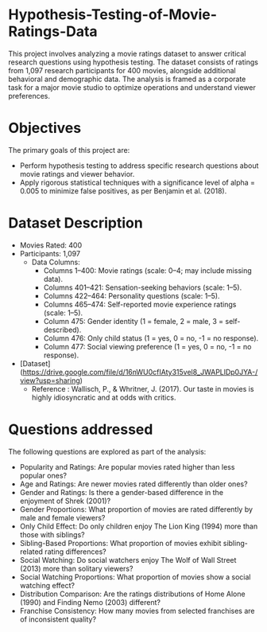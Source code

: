 # Hypothesis-Testing-of-Movie-Ratings-Data
This project involves analyzing a movie ratings dataset to answer critical research questions using hypothesis testing.
The dataset consists of ratings from 1,097 research participants for 400 movies, alongside additional behavioral and demographic data. The analysis is framed as a corporate task for a major movie studio to optimize operations and understand viewer preferences.

# Objectives
The primary goals of this project are:
  - Perform hypothesis testing to address specific research questions about movie ratings and viewer behavior.
  - Apply rigorous statistical techniques with a significance level of alpha = 0.005 to minimize false positives, as per Benjamin et al. (2018).

# Dataset Description
- Movies Rated: 400
- Participants: 1,097
  - Data Columns:
    - Columns 1–400: Movie ratings (scale: 0–4; may include missing data).
    - Columns 401–421: Sensation-seeking behaviors (scale: 1–5).
    - Columns 422–464: Personality questions (scale: 1–5).
    - Columns 465–474: Self-reported movie experience ratings (scale: 1–5).
    - Column 475: Gender identity (1 = female, 2 = male, 3 = self-described).
    - Column 476: Only child status (1 = yes, 0 = no, -1 = no response).
    - Column 477: Social viewing preference (1 = yes, 0 = no, -1 = no response).
- [Dataset] (https://drive.google.com/file/d/16nWU0cfIAty315vel8_JWAPLlDp0JYA-/view?usp=sharing)
  - Reference : Wallisch, P., & Whritner, J. (2017). Our taste in movies is highly idiosyncratic and at odds with critics.

# Questions addressed 
The following questions are explored as part of the analysis:
  - Popularity and Ratings: Are popular movies rated higher than less popular ones?
  - Age and Ratings: Are newer movies rated differently than older ones?
  - Gender and Ratings: Is there a gender-based difference in the enjoyment of Shrek (2001)?
  - Gender Proportions: What proportion of movies are rated differently by male and female viewers?
  - Only Child Effect: Do only children enjoy The Lion King (1994) more than those with siblings?
  - Sibling-Based Proportions: What proportion of movies exhibit sibling-related rating differences?
  - Social Watching: Do social watchers enjoy The Wolf of Wall Street (2013) more than solitary viewers?
  - Social Watching Proportions: What proportion of movies show a social watching effect?
  - Distribution Comparison: Are the ratings distributions of Home Alone (1990) and Finding Nemo (2003) different?
  - Franchise Consistency: How many movies from selected franchises are of inconsistent quality?
